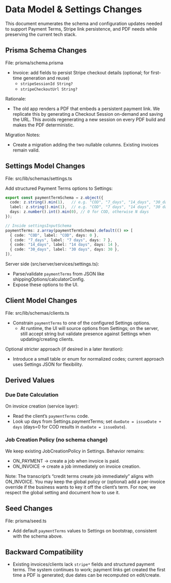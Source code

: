 # Data Model & Settings Changes

This document enumerates the schema and configuration updates needed to support Payment Terms, Stripe link persistence, and PDF needs while preserving the current tech stack.

## Prisma Schema Changes

File: prisma/schema.prisma

- Invoice: add fields to persist Stripe checkout details (optional; for first-time generation and reuse)
  - `stripeSessionId String?`
  - `stripeCheckoutUrl String?`

Rationale:
- The old app renders a PDF that embeds a persistent payment link. We replicate this by generating a Checkout Session on-demand and saving the URL. This avoids regenerating a new session on every PDF build and makes the PDF deterministic.

Migration Notes:
- Create a migration adding the two nullable columns. Existing invoices remain valid.

## Settings Model Changes

File: src/lib/schemas/settings.ts

Add structured Payment Terms options to Settings:

```ts
export const paymentTermSchema = z.object({
  code: z.string().min(1),   // e.g. "COD", "7_days", "14_days", "30_days"
  label: z.string().min(1),  // e.g. "COD", "7 days", "14 days", "30 days"
  days: z.number().int().min(0), // 0 for COD, otherwise N days
});

// Inside settingsInputSchema
paymentTerms: z.array(paymentTermSchema).default(() => [
  { code: "COD", label: "COD", days: 0 },
  { code: "7_days", label: "7 days", days: 7 },
  { code: "14_days", label: "14 days", days: 14 },
  { code: "30_days", label: "30 days", days: 30 },
]),
```

Server side (src/server/services/settings.ts):
- Parse/validate `paymentTerms` from JSON like shippingOptions/calculatorConfig.
- Expose these options to the UI.

## Client Model Changes

File: src/lib/schemas/clients.ts

- Constrain `paymentTerms` to one of the configured Settings options.
  - At runtime, the UI will source options from Settings; on the server, still accept string but validate presence against Settings when updating/creating clients.

Optional stricter approach (if desired in a later iteration):
- Introduce a small table or enum for normalized codes; current approach uses Settings JSON for flexibility.

## Derived Values

### Due Date Calculation

On invoice creation (service layer):
- Read the client’s `paymentTerms` code.
- Look up days from Settings.paymentTerms; set `dueDate = issueDate + days` (days=0 for COD results in `dueDate = issueDate`).

### Job Creation Policy (no schema change)

We keep existing JobCreationPolicy in Settings. Behavior remains:
- ON_PAYMENT → create a job when invoice is paid.
- ON_INVOICE → create a job immediately on invoice creation.

Note: The transcript’s “credit terms create job immediately” aligns with ON_INVOICE. You may keep the global policy or (optional) add a per-invoice override if the business wants to key it off the client’s term. For now, we respect the global setting and document how to use it.

## Seed Changes

File: prisma/seed.ts
- Add default `paymentTerms` values to Settings on bootstrap, consistent with the schema above.

## Backward Compatibility
- Existing invoices/clients lack `stripe*` fields and structured payment terms. The system continues to work; payment links get created the first time a PDF is generated; due dates can be recomputed on edit/create.

